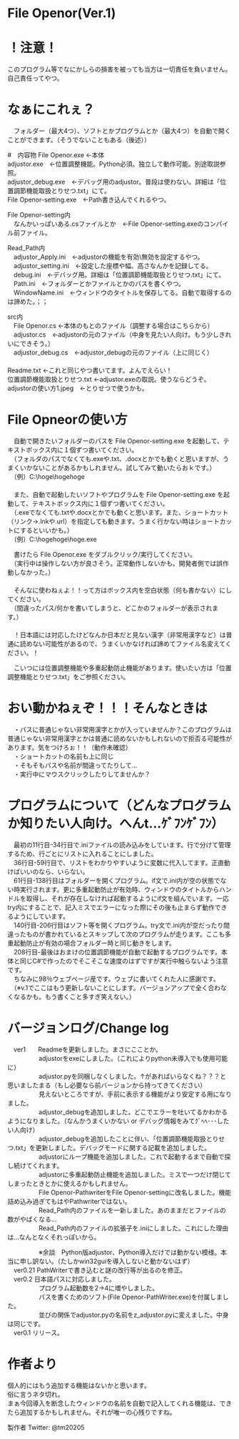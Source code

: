 # File Openor(Ver.1)

# ！注意！
  このプログラム等でなにかしらの損害を被っても当方は一切責任を負いません。自己責任ってやつ。


# なぁにこれぇ？
　フォルダー（最大4つ）、ソフトとかプログラムとか（最大4つ）を自動で開くことができます。（そうでないこともある（後述））


#　内容物
File Openor.exe ←本体  
adjustor.exe　←位置調整機能。Python必須。独立して動作可能。別途取説参照。  
adjustor_debug.exe　←デバッグ用のadjustor。普段は使わない。詳細は「位置調節機能取扱とりせつ.txt」にて。  
File Openor-setting.exe　←Path書き込んでくれるやつ。  
  
File Openor-setting内  
　なんかいっぱいある.csファイルとか　←File Openor-setting.exeのコンパイル前ファイル。  
  
Read_Path内  
　adjustor_Apply.ini　←adjustorの機能を有効\無効を設定するやつ。  
　adjustor_setting.ini　←設定した座標や幅、高さなんかを記録してる。  
　debug.ini　←デバッグ用。詳細は「位置調節機能取扱とりせつ.txt」にて。  
　Path.ini　←フォルダーとかファイルとかのパスを書くやつ。  
　WindowName.ini　←ウィンドウのタイトルを保存してる。自動で取得するのは諦めた。；；  
  
src内  
　File Openor.cs ←本体のもとのファイル（調整する場合はこちらから）  
　adjustor.cs　←adjustorの元のファイル（中身を見たい人向け。もう少しきれいにできそう。）  
　adjustor_debug.cs　←adjustor_debugの元のファイル（上に同じく）  
　  
Readme.txt ←これと同じやつ書いてます。よんでえらい！  
位置調節機能取扱とりせつ.txt ←adjustor.exeの取説。使うならどうぞ。  
adjustorの使い方1.jpeg　←とりせつで使うかも。  

# File Opneorの使い方
　自動で開きたいフォルダーのパスを File Openor-setting.exe を起動して、テキストボックス内に１個ずつ書いてください。  
　（フォルダのパスでなくても.exeや.txt、.docxとかでも動くと思いますが、うまくいかないことがあるかもしれません。試してみて動いたらおｋです。）  
　（例）C:\hoge\hogehoge  
　  
　また、自動で起動したいソフトやプログラムを File Openor-setting.exe を起動して、テキストボックス内に１個ずつ書いてください。  
　（.exeでなくても.txtや.docxとかでも動くと思います。また、ショートカット（リンク→.lnkや.url）を指定しても動きます。うまく行かない時はショートカットにするといいかも。）  
　（例）C:\hogehoge\hoge.exe  
  
　書けたら File Openor.exe をダブルクリック/実行してください。  
　（実行中は操作しない方が良さそう。正常動作しないかも。開発者側では誤作動しなかった。）  
　  
　そんなに使わねぇよ！！って方はボックス内を空白状態（何も書かない）にしてください。  
　（間違ったパス/何かを書いてしまうと、どこかのフォルダーが表示されます。）  
　  
　！日本語には対応したけどなんか日本だと見ない漢字（非常用漢字など）は普通に読めない可能性があるので、うまくいかなければ諦めてファイル名変えてください。！  
  
　こいつには位置調整機能や多重起動防止機能があります。使いたい方は「位置調整機能とりせつ.txt」をご参照ください。  
  
  
# おい動かねぇぞ！！！そんなときは
　・パスに普通じゃない非常用漢字とかが入っていませんか？このプログラムは普通じゃない非常用漢字とかは普通に読めないかもしれないので拒否る可能性があります。気をつけろぉ！！（動作未確認）  
　・ショートカットの名前も上に同じ  
　・そもそもパスや名前が間違ってたりして...  
　・実行中にマウスクリックしたりしてませんか？  
  
  
# プログラムについて（どんなプログラムか知りたい人向け。へんt...ｹﾞﾌﾝｹﾞﾌﾝ）
　最初の11行目-34行目で.iniファイルの読み込みをしています。行で分けて管理するため、行ごとにリストに入れることにしました。  
　36行目-59行目で、リストをわかりやすいように変数に代入してます。正直動けばいいのなら、いらない。  
　61行目-138行目はフォルダーを開くプログラム。if文で.ini内が空の状態でない時実行されます。更に多重起動防止が有効時、ウィンドウのタイトルからハンドルを取得し、それが存在しなければ起動するようにif文を組んでいます。一応try内にすることで、記入ミスでエラーになった際にその後も止まらず動作できるようにしています。  
　140行目-206行目はソフト等を開くプログラム。try文で.ini内が空だったり間違ったものが書かれているとスキップして次のプログラムが走ります。ここも多重起動防止が有効の場合フォルダー時と同じ動きをします。  
　208行目-最後はおまけの位置調節機能が自動で起動するプログラムです。本体と同じC#で作ったのでそこそこな速度のはずですが実行中触らないよう注意です。  
　ちなみに98％ウェブページ産です。ウェブに書いてくれた人に感謝です。  
　（※v.1でここはもう更新しないことにします。バージョンアップで全く合わなくなるかも。もう書くこと多すぎ笑えない。）  


# バージョンログ/Change log
　ver1　　Readmeを更新しました。まさにこことか。  
　　　　　adjustorをexeにしました。（これによりpython未導入でも使用可能に）  
　　　　　adjustor.pyを同梱しなくしました。↑があればいらなくね？？？と思いましたまる（もし必要なら前バージョンから持ってきてください）  
　　　　　見えないところですが、手前に表示する機能がより安定する用になりました。  
　　　　　adjustor_debugを追加しました。どこでエラーを吐いてるかわかるようになりました。（なんかうまくいかない or デバッグ情報をみてｸﾞﾍﾍ･･･したい人向け）  
　　　　　adjustor_debugを追加したことに伴い、「位置調節機能取扱とりせつ.txt」を更新しました。デバッグモードに関する記載を追加しました。  
　　　　　adjustorにループ機能を追加しました。これで起動するまで自動で探し続けてくれます。  
　　　　　adjustorに多重起動防止機能を追加しました。ミスで一つだけ閉じてしまったときとかに使えるかもしれません。  
　　　　　File Openor-PathwriterをFile Openor-settingに改名しました。機能詰め込み過ぎてもはやPathwriterではない。  
　　　　　Read_Path内のファイルを一新しました。あのままだとファイルの数がやばくなる…  
　　　　　Read_Path内のファイルの拡張子を.iniにしました。これにした理由は…なんとなくそれっぽいから。  
  
　　　　　※余談　Python版adjustor、Python導入だけでは動かない模様。本当に申し訳ない。（たしかwin32guiを導入しないと動かないはず）  
　ver0.21 PathWriterで書き込むと謎の改行等が出るのを修正。  
　ver0.2 日本語パスに対応しました。  
　　　　　プログラム起動数を2→4に増やしました。  
　　　　　パスを書くためのソフト(File Openor-PathWriter.exe)を付属しました。  
　　　　　並びの関係でadjustor.pyの名前をz_adjustor.pyに変えました。中身は同じです。  
　ver0.1 リリース。  
  

# 作者より
  個人的にはもう追加する機能はないかと思います。  
  俗に言うネタ切れ。  
  まぁ今回導入を断念したウィンドウの名前を自動で記入してくれる機能は、できたら追加するかもしれません。それが唯一の心残りですね。  
  
製作者 Twitter: @tm20205
